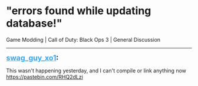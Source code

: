 # "errors found while updating database!"
Game Modding | Call of Duty: Black Ops 3 | General Discussion

---
<strong style="font-size: 1.4em;"><span style="text-decoration: underline;text-decoration-color: #34a7f9;"><span style="color:#34a7f9;">swag_guy_xo1</span></span>:</strong>

<p>This wasn&#39;t happening yesterday, and I can&#39;t compile or link anything now<br /><a href="https://pastebin.com/RHQ2dLzi">https://pastebin.com/RHQ2dLzi</a></p>
